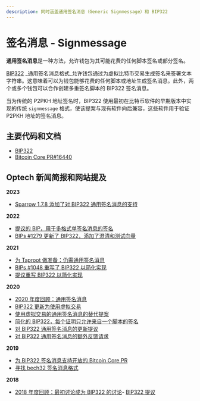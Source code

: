 ```yaml
---
description: 同时涵盖通用签名消息（Generic Signmessage）和 BIP322
---
```


# 签名消息 - Signmessage

**通用签名消息**是一种方法，允许钱包为其可能花费的任何脚本签名或部分签名。

[BIP322](https://github.com/bitcoin/bips/blob/master/bip-0322.mediawiki) _通用签名消息格式_允许钱包通过为虚拟比特币交易生成签名来签署文本字符串。这意味着可以为钱包能够花费的任何脚本或地址生成签名消息。此外，两个或多个钱包可以合作创建多重签名脚本的 BIP322 签名消息。

当为传统的 P2PKH 地址签名时，BIP322 使用最初在比特币软件的早期版本中实现的传统 `signmessage` 格式，使该提案与现有软件向后兼容，这些软件用于验证 P2PKH 地址的签名消息。

## 主要代码和文档

* [BIP322](https://github.com/bitcoin/bips/blob/master/bip-0322.mediawiki)
* [Bitcoin Core PR#16440](https://github.com/bitcoin/bitcoin/pull/16440)

## Optech 新闻简报和网站提及

**2023**

* [Sparrow 1.7.8 添加了对 BIP322 通用签名消息的支持](https://bitcoinops.org/en/newsletters/2023/08/23/#sparrow-1-7-8-released)

**2022**

* [提议的 BIP，用于多格式单签名消息的签名](https://bitcoinops.org/en/newsletters/2022/07/27/#multiformat-single-sig-message-signing)
* [BIPs #1279 更新了 BIP322，添加了澄清和测试向量](https://bitcoinops.org/en/newsletters/2022/02/16/#bips-1279)

**2021**

* [为 Taproot 做准备：仍需通用签名消息](https://bitcoinops.org/en/newsletters/2021/09/29/#preparing-for-taproot-15-signmessage-protocol-still-needed)
* [BIPs #1048 重写了 BIP322 以简化实现](https://bitcoinops.org/en/newsletters/2021/02/10/#bips-1048)
* [提议重写 BIP322 以简化实现](https://bitcoinops.org/en/newsletters/2021/01/06/#proposed-updates-to-generic-signmessage)

**2020**

* [2020 年度回顾：通用签名消息](https://bitcoinops.org/en/newsletters/2020/12/23/#generic-signmessage)
* [BIP322 更新为使用虚拟交易](https://bitcoinops.org/en/newsletters/2020/10/28/#bips-1003)
* [使用虚拟交易的通用签名消息的替代提案](https://bitcoinops.org/en/newsletters/2020/10/07/#alternative-to-bip322-generic-signmessage)
* [简化的 BIP322，每个证明只允许来自一个脚本的签名](https://bitcoinops.org/en/newsletters/2020/05/06/#bips-903)
* [对 BIP322 通用签名消息的更新提议](https://bitcoinops.org/en/newsletters/2020/04/01/#proposed-update-to-bip322-generic-signmessage)
* [对 BIP322 通用签名消息的额外反馈请求](https://bitcoinops.org/en/newsletters/2020/03/11/#bip322-generic-signmessage-progress-or-perish)

**2019**

* [为 BIP322 签名消息支持开放的 Bitcoin Core PR](https://bitcoinops.org/en/newsletters/2019/07/31/#pr-opened-for-bip322-generic-signed-message-format)
* [寻找 bech32 签名消息格式](https://bitcoinops.org/en/bech32-sending-support/#bip322)

**2018**

* [2018 年度回顾：最初讨论成为 BIP322 的讨论](https://bitcoinops.org/en/newsletters/2018/12/28/#march)- [BIP322 提议](https://bitcoinops.org/en/newsletters/2018/09/18/#bip322-generic-signed-message-format)
